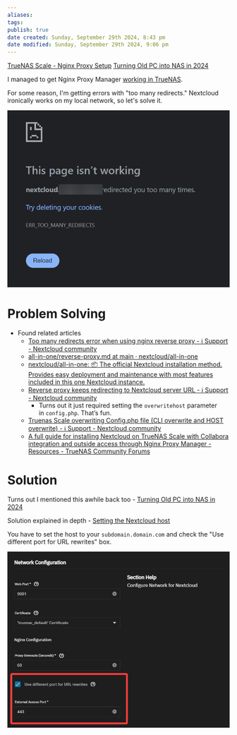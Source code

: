 ```yaml
---
aliases: 
tags: 
publish: true
date created: Sunday, September 29th 2024, 8:43 pm
date modified: Sunday, September 29th 2024, 9:06 pm
---
```


[TrueNAS Scale - Nginx Proxy Setup](../TrueNAS%20Scale%20-%20Nginx%20Proxy%20Setup/TrueNAS%20Scale%20-%20Nginx%20Proxy%20Setup.md)
[Turning Old PC into NAS in 2024](../Turning%20Old%20PC%20into%20NAS%20in%202024/Turning%20Old%20PC%20into%20NAS%20in%202024.md)

I managed to get Nginx Proxy Manager [working in TrueNAS](../TrueNAS%20Scale%20-%20Nginx%20Proxy%20Setup/TrueNAS%20Scale%20-%20Nginx%20Proxy%20Setup.md).

For some reason, I'm getting errors with "too many redirects."  Nextcloud ironically works on my local network, so let's solve it.

![600](_attachments/file-20240929204715103.png)

# Problem Solving

- Found related articles
	- [Too many redirects error when using nginx reverse proxy - ℹ️ Support - Nextcloud community](https://help.nextcloud.com/t/too-many-redirects-error-when-using-nginx-reverse-proxy/148863)
	- [all-in-one/reverse-proxy.md at main · nextcloud/all-in-one](https://github.com/nextcloud/all-in-one/blob/main/reverse-proxy.md)
	- [nextcloud/all-in-one: 📦 The official Nextcloud installation method. Provides easy deployment and maintenance with most features included in this one Nextcloud instance.](https://github.com/nextcloud/all-in-one/tree/main) 
	- [Reverse proxy keeps redirecting to Nextcloud server URL - ℹ️ Support - Nextcloud community](https://help.nextcloud.com/t/reverse-proxy-keeps-redirecting-to-nextcloud-server-url/110928) 
		- Turns out it just required setting the `overwritehost` parameter in `config.php`. That’s fun.
	- [Truenas Scale overwriting Config.php file (CLI overwrite and HOST overwrite) - ℹ️ Support - Nextcloud community](https://help.nextcloud.com/t/truenas-scale-overwriting-config-php-file-cli-overwrite-and-host-overwrite/173008) 
	- [A full guide for installing Nextcloud on TrueNAS Scale with Collabora integration and outside access through Nginx Proxy Manager - Resources - TrueNAS Community Forums](https://forums.truenas.com/t/a-full-guide-for-installing-nextcloud-on-truenas-scale-with-collabora-integration-and-outside-access-through-nginx-proxy-manager/5874) 

# Solution

Turns out I mentioned this awhile back  too - [Turning Old PC into NAS in 2024](../Turning%20Old%20PC%20into%20NAS%20in%202024/Turning%20Old%20PC%20into%20NAS%20in%202024.md)

Solution explained in depth - [Setting the Nextcloud host](https://forums.truenas.com/t/a-full-guide-for-installing-nextcloud-on-truenas-scale-with-collabora-integration-and-outside-access-through-nginx-proxy-manager/5874#p-21918-setting-the-nextcloud-host-7) 

You have to set the host to your `subdomain.domain.com` and check the "Use different port for URL rewrites" box.

![600](_attachments/file-20240929212202497.png)


